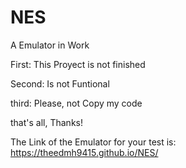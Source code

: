# NES
A Emulator in Work

First: This Proyect is not finished

Second: Is not Funtional

third: Please, not Copy my code 

that's all, Thanks!

The Link of the Emulator for your test is: https://theedmh9415.github.io/NES/
